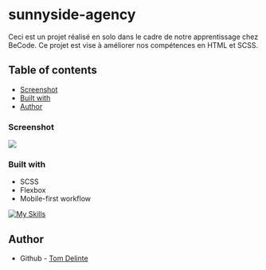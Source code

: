 # sunnyside-agency

Ceci est un projet réalisé en solo dans le cadre de notre apprentissage chez BeCode. Ce projet est vise à améliorer nos compétences en HTML et SCSS.

## Table of contents


  - [Screenshot](#screenshot)
  - [Built with](#built-with)
- [Author](#author)



### Screenshot
<img src="https://image.noelshack.com/fichiers/2024/32/3/1723016852-image.png"></img>



### Built with

- SCSS
- Flexbox
- Mobile-first workflow

[![My Skills](https://skillicons.dev/icons?i=html,sass)](https://skillicons.dev)

## Author

- Github - [Tom Delinte](https://github.com/Xeless)


